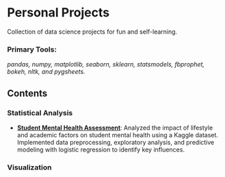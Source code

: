 # Personal Projects

Collection of data science projects for fun and self-learning.

### **Primary Tools:**  
_pandas, numpy, matplotlib, seaborn, sklearn, statsmodels, fbprophet, bokeh, nltk, and pygsheets._

## **Contents**

### Statistical Analysis
- [**Student Mental Health Assessment**](https://github.com/glennybarnes/personal_projects/blob/main/Student%20Mental%20Health%20Assessments.ipynb): Analyzed the impact of lifestyle and academic factors on student mental health using a Kaggle dataset. Implemented data preprocessing, exploratory analysis, and predictive modeling with logistic regression to identify key influences.



### **Visualization**


